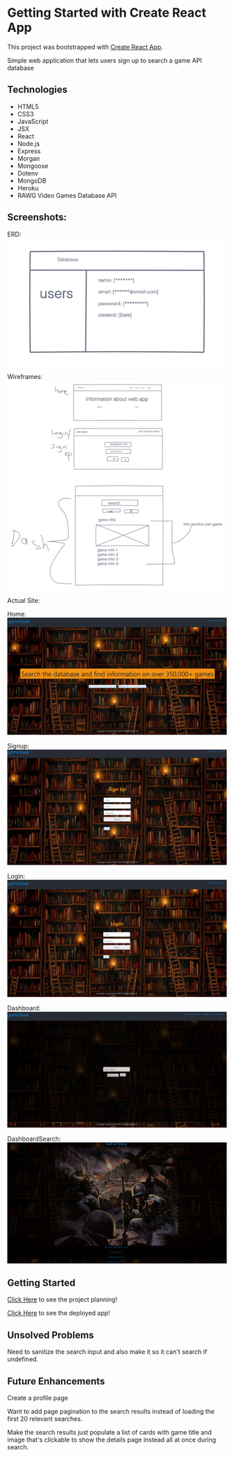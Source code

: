 # Getting Started with Create React App

This project was bootstrapped with [Create React App](https://github.com/facebook/create-react-app).

Simple web application that lets users sign up to search a game API database

## Technologies

- HTML5
- CSS3
- JavaScript
- JSX
- React
- Node.js
- Express
- Morgan
- Mongoose
- Dotenv
- MongoDB
- Heroku
- RAWG Video Games Database API

## Screenshots:

ERD:
![wireframe](./public/images/Project3GameSeekERD.png)

Wireframes:
![wireframe](./public/images/Project3GameSeekWireframe.png)

Actual Site:

Home:
![wireframe](./public/images/gameseekhome.PNG)

Signup:
![wireframe](./public/images/gameseeksignup.PNG)

Login:
![wireframe](./public/images/gameseeklogin.PNG)

Dashboard:
![wireframe](./public/images/gameseekdash.PNG)

DashboardSearch:
![wireframe](./public/images/gameseekdashsearch.PNG)

## Getting Started

[Click Here](https://trello.com/b/Bc3ImZDN/project-3#) to see the project planning!

[Click Here](https://gameseek.herokuapp.com/) to see the deployed app!

## Unsolved Problems

Need to sanitize the search input and also make it so it can't search if undefined.

## Future Enhancements

Create a profile page

Want to add page pagination to the search results instead of loading the first 20 relevant searches.

Make the search results just populate a list of cards with game title and image that's clickable to show the details page instead all at once during search.
